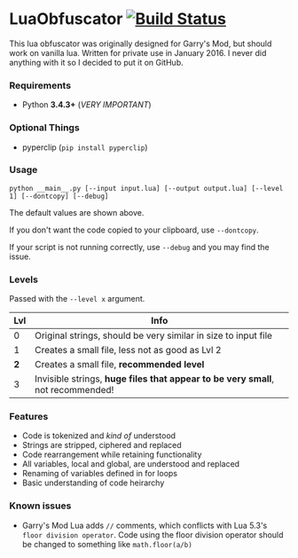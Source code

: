 # LuaObfuscator [![Build Status](https://travis-ci.com/SupinePandora43/LuaObfuscator.svg)](https://travis-ci.com/SupinePandora43/LuaObfuscator)

This lua obfuscator was originally designed for Garry's Mod, but should work on vanilla lua.
Written for private use in January 2016. I never did anything with it so I decided to put it on GitHub.

### Requirements

* Python **3.4.3+** (_VERY IMPORTANT_)

### Optional Things

* pyperclip (`pip install pyperclip`)

### Usage

`python __main__.py [--input input.lua] [--output output.lua] [--level 1] [--dontcopy] [--debug]`

The default values are shown above.

If you don't want the code copied to your clipboard, use `--dontcopy`.

If your script is not running correctly, use `--debug` and you may find the issue.

### Levels

Passed with the `--level x` argument.

Lvl  | Info
-----|----------------------------------------------------------------------------
 0   | Original strings, should be very similar in size to input file
 1   | Creates a small file, less not as good as Lvl 2
**2**| Creates a small file, **recommended level**
3    | Invisible strings, **huge files that appear to be very small**, not recommended!


### Features

* Code is tokenized and _kind of_ understood
* Strings are stripped, ciphered and replaced
* Code rearrangement while retaining functionality
* All variables, local and global, are understood and replaced
* Renaming of variables defined in for loops
* Basic understanding of code heirarchy

### Known issues

* Garry's Mod Lua adds `//` comments, which conflicts with Lua 5.3's `floor division operator`. Code using the floor division operator should be changed to something like `math.floor(a/b)`
